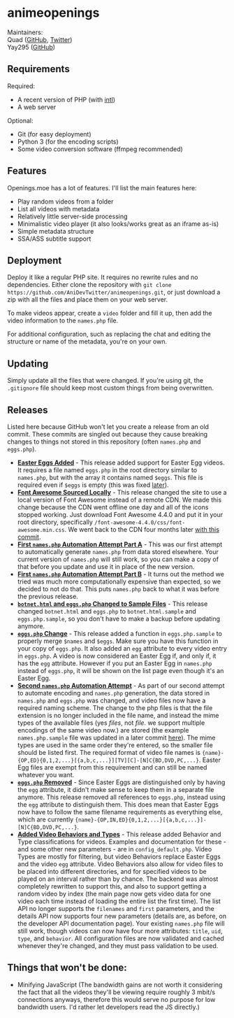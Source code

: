 # animeopenings

Maintainers:  
Quad ([GitHub](https://github.com/QuadPiece), [Twitter](https://twitter.com/Kuwaddo/))  
Yay295 ([GitHub](https://github.com/Yay295))

## Requirements

Required:

* A recent version of PHP (with [intl](https://www.php.net/manual/en/book.intl.php))
* A web server

Optional:

* Git (for easy deployment)
* Python 3 (for the encoding scripts)
* Some video conversion software (ffmpeg recommended)

## Features

Openings.moe has a lot of features. I'll list the main features here:

* Play random videos from a folder
* List all videos with metadata
* Relatively little server-side processing
* Minimalistic video player (it also looks/works great as an iframe as-is)
* Simple metadata structure
* SSA/ASS subtitle support

## Deployment

Deploy it like a regular PHP site. It requires no rewrite rules and no dependencies. Either clone the repository with `git clone https://github.com/AniDevTwitter/animeopenings.git`, or just download a zip with all the files and place them on your web server.

To make videos appear, create a `video` folder and fill it up, then add the video information to the `names.php` file.

For additional configuration, such as replacing the chat and editing the structure or name of the metadata, you're on your own.

## Updating

Simply update all the files that were changed. If you're using git, the `.gitignore` file should keep most custom things from being overwritten.

## Releases

Listed here because GitHub won't let you create a release from an old commit. These commits are singled out because they cause breaking changes to things not stored in this repository (often `names.php` and `eggs.php`).

* [**Easter Eggs Added**](https://github.com/AniDevTwitter/animeopenings/tree/5d19f802f09b33734d5aec41c2ef1604d9aa40c8) - This release added support for Easter Egg videos. It requires a file named `eggs.php` in the root directory similar to `names.php`, but with the array it contains named `$eggs`. This file is required even if `$eggs` is empty (this was fixed [later](https://github.com/AniDevTwitter/animeopenings/tree/dfa84a101eca8923af0ebf62964ceaa34012b85b)).
* [**Font Awesome Sourced Locally**](https://github.com/AniDevTwitter/animeopenings/tree/5e417b71d8a0d7b8bd9e3129c4c017b35b0079cf) - This release changed the site to use a local version of Font Awesome instead of a remote CDN. We made this change because the CDN went offline one day and all of the icons stopped working. Just download Font Awesome 4.4.0 and put it in your root directory, specifically `/font-awesome-4.4.0/css/font-awesome.min.css`. We went back to the CDN four months later [with this commit](https://github.com/AniDevTwitter/animeopenings/tree/ea68b3a61cc2246fa0f3ffa7f9b0713053ac00f8).
* [**First `names.php` Automation Attempt Part A**](https://github.com/AniDevTwitter/animeopenings/tree/5062d3ade0b82c6952492ffa82c22b881bced08a) - This was our first attempt to automatically generate `names.php` from data stored elsewhere. Your current version of `names.php` will still work, so you can make a copy of that before you update and use it in place of the new version.
* [**First `names.php` Automation Attempt Part B**](https://github.com/AniDevTwitter/animeopenings/tree/a6ea19bf372113338342b38362b8b1992778a26e) - It turns out the method we tried was much more computationally expensive than expected, so we decided to not do that. This puts `names.php` back to what it was before the previous release.
* [**`botnet.html` and `eggs.php` Changed to Sample Files**](https://github.com/AniDevTwitter/animeopenings/tree/f27ac24d4769e340b4631dfd2f25bb642990cf6f) - This release changed `botnet.html` and `eggs.php` to `botnet.html.sample` and `eggs.php.sample`, so you don't have to make a backup before updating anymore.
* [**`eggs.php` Change**](https://github.com/AniDevTwitter/animeopenings/tree/9c97b9cd18bb962bf0dd7bd85346c0cdba6dccf3) - This release added a function in `eggs.php.sample` to properly merge `$names` and `$eggs`. Make sure you have this function in your copy of `eggs.php`. It also added an `egg` attribute to every video entry in `eggs.php`. A video is now considered an Easter Egg if, and only if, it has the `egg` attribute. However if you put an Easter Egg in `names.php` instead of `eggs.php`, it will be shown on the list page even though it's an Easter Egg.
* [**Second `names.php` Automation Attempt**](https://github.com/AniDevTwitter/animeopenings/tree/8d4e722cdd1b366566a729d9e8fc9ffdb20e9338) - As part of our second attempt to automate encoding and `names.php` generation, the data stored in `names.php` and `eggs.php` was changed, and video files now have a required naming scheme. The change to the php files is that the file extension is no longer included in the file name, and instead the mime types of the available files (yes *files*, not *file*. we support multiple encodings of the same video now.) are stored (the example `names.php.sample` file was updated in a later commit [here](https://github.com/AniDevTwitter/animeopenings/tree/aee06dedf1d1ea1cb6aa3579632e4d7a4e54b469)). The mime types are used in the same order they're entered, so the smaller file should be listed first. The required format of video file names is `{name}-{OP,ED}{0,1,2,...}[{a,b,c,...}][TV][C]-[N]C{BD,DVD,PC,...}`. Easter Egg files are exempt from this requirement and can still be named whatever you want.
* [**`eggs.php` Removed**](https://github.com/AniDevTwitter/animeopenings/tree/5d9c4a2fb9151efbd13a1e3dfb315e45050d445a) - Since Easter Eggs are distinguished only by having the `egg` attribute, it didn't make sense to keep them in a separate file anymore. This release removed all references to `eggs.php`, instead using the `egg` attribute to distinguish them. This does mean that Easter Eggs now have to follow the same filename requirements as everything else, which are currently `{name}-{OP,IN,ED}{0,1,2,...}[{a,b,c,...}]-[N]C{BD,DVD,PC,...}`.
* [**Added Video Behaviors and Types**](https://github.com/AniDevTwitter/animeopenings/tree/c3941d19e79aa0fc005642682a1a9d75b18ccfab) - This release added Behavior and Type classifications for videos. Examples and documentation for these - and some other new parameters - are in `config_default.php`. Video Types are mostly for filtering, but video Behaviors replace Easter Eggs and the video `egg` attribute. Video Behaviors also allow for video files to be placed into different directories, and for specified videos to be played on an interval rather than by chance. The backend was almost completely rewritten to support this, and also to support getting a random video by index (the main page now gets video data for one video each time instead of loading the entire list the first time). The list API no longer supports the `filenames` and `first` parameters, and the details API now supports four new parameters (details are, as before, on the developer API documentation page). Your existing `names.php` file will still work, though videos can now have four more attributes: `title`, `uid`, `type`, and `behavior`. All configuration files are now validated and cached whenever they're changed, and they must pass validation to be used.

## Things that won't be done:

* Minifying JavaScript (The bandwidth gains are not worth it considering the fact that all the videos they'll be viewing require roughly 3 mbit/s connections anyways, therefore this would serve no purpose for low bandwidth users. I'd rather let developers read the JS directly.)
